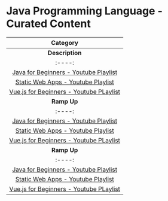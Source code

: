 # Java Programming Language - Curated Content
| **Category**   |
| :----:         |
|**Description** |**Duration**|**Link**|
| :----:        |    :----:   |        :----:     |:----:     |
|  [Java for Beginners - Youtube Playlist](https://www.youtube.com/playlist?list=PLlrxD0HtieHgX3ExVDMlKjdN8LJsks2CM)   |  [Get Started with Java on Azure](https://docs.microsoft.com/en-us/learn/paths/get-started-java-azure/)       |  [Expand the capabilities for Java apps on Azure](https://docs.microsoft.com/en-us/learn/paths/expand-capabilities-java-azure/)    |
|[Static Web Apps - Youtube Playlist](https://www.youtube.com/playlist?list=PLlrxD0HtieHgMPeBaDQFx9yNuFxx6S1VG)|[Manage secrets in Java applications - Zero Trust and Zero Secrets](https://docs.microsoft.com/en-us/learn/modules/manage-secrets-java-applications-zero-trust/)       |      |
| [Vue.js for Beginners - Youtube PLaylist](https://www.youtube.com/playlist?list=PLlrxD0HtieHh33qHLWEN9uv43ie17lYqA)   |   [Best practices for Java apps on Azure](https://docs.microsoft.com/en-us/learn/paths/best-practices-java-azure/)      |    |
| **Ramp Up**   | **App Development** |**In Production**|
| :----:        |    :----:   |        :----:     |
|  [Java for Beginners - Youtube Playlist](https://www.youtube.com/playlist?list=PLlrxD0HtieHgX3ExVDMlKjdN8LJsks2CM)   |  [Get Started with Java on Azure](https://docs.microsoft.com/en-us/learn/paths/get-started-java-azure/)       |  [Expand the capabilities for Java apps on Azure](https://docs.microsoft.com/en-us/learn/paths/expand-capabilities-java-azure/)    |
|[Static Web Apps - Youtube Playlist](https://www.youtube.com/playlist?list=PLlrxD0HtieHgMPeBaDQFx9yNuFxx6S1VG)|[Manage secrets in Java applications - Zero Trust and Zero Secrets](https://docs.microsoft.com/en-us/learn/modules/manage-secrets-java-applications-zero-trust/)       |      |
| [Vue.js for Beginners - Youtube PLaylist](https://www.youtube.com/playlist?list=PLlrxD0HtieHh33qHLWEN9uv43ie17lYqA)   |   [Best practices for Java apps on Azure](https://docs.microsoft.com/en-us/learn/paths/best-practices-java-azure/)      |    |
| **Ramp Up**   | **App Development** |**In Production**|
| :----:        |    :----:   |        :----:     |
|  [Java for Beginners - Youtube Playlist](https://www.youtube.com/playlist?list=PLlrxD0HtieHgX3ExVDMlKjdN8LJsks2CM)   |  [Get Started with Java on Azure](https://docs.microsoft.com/en-us/learn/paths/get-started-java-azure/)       |  [Expand the capabilities for Java apps on Azure](https://docs.microsoft.com/en-us/learn/paths/expand-capabilities-java-azure/)    |
|[Static Web Apps - Youtube Playlist](https://www.youtube.com/playlist?list=PLlrxD0HtieHgMPeBaDQFx9yNuFxx6S1VG)|[Manage secrets in Java applications - Zero Trust and Zero Secrets](https://docs.microsoft.com/en-us/learn/modules/manage-secrets-java-applications-zero-trust/)       |      |
| [Vue.js for Beginners - Youtube PLaylist](https://www.youtube.com/playlist?list=PLlrxD0HtieHh33qHLWEN9uv43ie17lYqA)   |   [Best practices for Java apps on Azure](https://docs.microsoft.com/en-us/learn/paths/best-practices-java-azure/)      |    |
